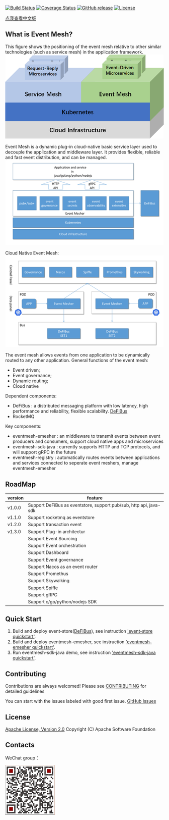 [![Build Status](https://www.travis-ci.org/WeBankFinTech/DeFiBus.svg?branch=master)](https://www.travis-ci.org/WeBankFinTech/EventMesh)
[![Coverage Status](https://coveralls.io/repos/github/WeBankFinTech/DeFiBus/badge.svg?branch=master)](https://coveralls.io/github/WeBankFinTech/EventMesh?branch=master)
[![GitHub release](https://img.shields.io/badge/release-download-orange.svg)](https://github.com/WeBankFinTech/EventMesh/releases)
[![License](https://img.shields.io/badge/license-Apache%202-4EB1BA.svg)](https://www.apache.org/licenses/LICENSE-2.0.html)

[点我查看中文版](cn/README.md)

## What is Event Mesh?
This figure shows the positioning of the event mesh relative to other similar technologies (such as service mesh) in the application framework.
![architecture1](images/eventmesh-define.png)

Event Mesh is a dynamic plug-in cloud-native basic service layer used to decouple the application and middleware layer. It provides flexible, reliable and fast event distribution, and can be managed.
![architecture1](/images/eventmesher.png)

Cloud Native Event Mesh:
![architecture2](/images/bus.png)

The event mesh allows events from one application to be dynamically routed to any other application.
General functions of the event mesh:
* Event driven;
* Event governance;
* Dynamic routing;
* Cloud native

Dependent components:
* DeFiBus : a distributed messaging platform with low latency, high performance and reliability, flexible scalability. [DeFiBus](https://github.com/WeBankFinTech/DeFiBus)
* RocketMQ

Key components:
* eventmesh-emesher : an middleware to transmit events between event producers and consumers, support cloud native apps and microservices
* eventmesh-sdk-java : currently supports HTTP and TCP protocols, and will support gRPC in the future
* eventmesh-registry : automatically routes events between applications and services connected to seperate event meshers, manage eventmesh-emesher

## RoadMap
| version | feature |
| ----    | ----    |
| v1.0.0  |Support DeFiBus as eventstore, support pub/sub, http api, java-sdk|
| v1.1.0  |Support rocketmq as eventstore|
| v1.2.0  |Support transaction event|
| v1.3.0  |Support Plug-in architectur|
|         |Support Event Sourcing|
|         |Support Event orchestration|
|         |Support Dashboard|
|         |Support Event governance|
|         |Support Nacos as an event router|
|         |Support Promethus|
|         |Support Skywalking|
|         |Support Spiffe|
|         |Support gRPC|
|         |Support c/go/python/nodejs SDK|

## Quick Start
1. Build and deploy event-store([DeFiBus](https://github.com/WeBankFinTech/DeFiBus)), 
   see instruction ['event-store quickstart'](instructions/eventmesh-store-quickstart.md).
2. Build and deploy eventmesh-emesher, see instruction ['eventmesh-emesher quickstart'](instructions/eventmesh-emesher-quickstart.md).
3. Run eventmesh-sdk-java demo, see instruction ['eventmesh-sdk-java quickstart'](instructions/eventmesh-sdk-java-quickstart.md). 

## Contributing
Contributions are always welcomed! Please see [CONTRIBUTING](CONTRIBUTING.md) for detailed guidelines

You can start with the issues labeled with good first issue. 
[GitHub Issues](https://github.com/WeBankFinTech/EventMesh/issues)

## License
[Apache License, Version 2.0](http://www.apache.org/licenses/LICENSE-2.0.html) Copyright (C) Apache Software Foundation

## Contacts
WeChat group：

![wechat_qr](/images/mesh-helper.png)


